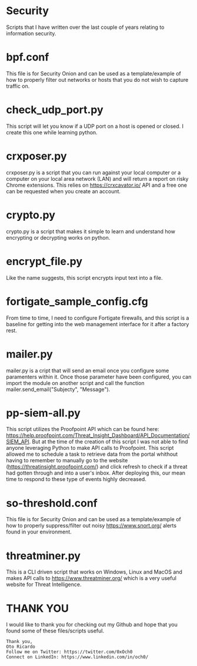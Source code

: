 # Security
Scripts that I have written over the last couple of years relating to information security.
# bpf.conf
This file is for Security Onion and can be used as a template/example of how to properly filter out networks or hosts that you do not wish to capture traffic on.
# check_udp_port.py
This script will let you know if a UDP port on a host is opened or closed. I create this one while learning python.
# crxposer.py
crxposer.py is a script that you can run against your local computer or a computer on your local area network (LAN) and will return a report on risky Chrome extensions. This relies on https://crxcavator.io/ API and a free one can be requested when you create an account.
# crypto.py 
crypto.py is a script that makes it simple to learn and understand how encrypting or decrypting works on python.
# encrypt_file.py
Like the name suggests, this script encrypts input text into a file.
# fortigate_sample_config.cfg
From time to time, I need to configure Fortigate firewalls, and this script is a baseline for getting into the web management interface for it after a factory rest.
# mailer.py
mailer.py is a cript that will send an email once you configure some paramenters within it. Once those parameter have been configured, you can import the module on another script and call the function mailer.send_email("Subjecty", "Message").
# pp-siem-all.py
This script utilizes the Proofpoint API which can be found here: https://help.proofpoint.com/Threat_Insight_Dashboard/API_Documentation/SIEM_API. But at the time of the creation of this script I was not able to find anyone leveraging Python to make API calls to Proofpoint. This script allowed me to schedule a task to retrieve data from the portal whithout having to remember to manually go to the website (https://threatinsight.proofpoint.com/) and click refresh to check if a threat had gotten through and into a user's inbox. After deploying this, our mean time to respond to these type of events highly decreased.
# so-threshold.conf
This file is for Security Onion and can be used as a template/example of how to properly suppress/filter out noisy https://www.snort.org/ alerts found in your environment.
# threatminer.py
This is a CLI driven script that works on Windows, Linux and MacOS and makes API calls to https://www.threatminer.org/ which is a very useful website for Threat Intelligence.

# THANK YOU
I would like to thank you for checking out my Github and hope that you found some of these files/scripts useful.
```
Thank you,
Oto Ricardo
Follow me on Twitter: https://twitter.com/0xOch0
Connect on LinkedIn: https://www.linkedin.com/in/och0/
```
